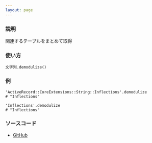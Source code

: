 ```yaml
---
layout: page
---
```

### 説明
関連するテーブルをまとめて取得

### 使い方
    文字列.demodulize()

### 例
    'ActiveRecord::CoreExtensions::String::Inflections'.demodulize
    # "Inflections"

    'Inflections'.demodulize
    # "Inflections"

### ソースコード
* [GitHub](https://github.com/rails/rails/blob/861b70e92f4a1fc0e465ffcf2ee62680519c8f6f/activesupport/lib/active_support/inflector/methods.rb#L198)